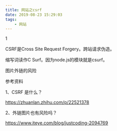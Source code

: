 ```yaml
---
title: 网站之csrf
date: 2019-08-23 15:29:03
tags:
	- 网站
---
```


1

CSRF是Cross Site Request Forgery。跨站请求伪造。

缩写词读作C Surf。因为node.js的模块就是csurf。



图片外链的风险



参考资料

1、CSRF 是什么？

https://zhuanlan.zhihu.com/p/22521378

2、外链图片也有风险吗？

https://www.iteye.com/blog/justcoding-2094769

